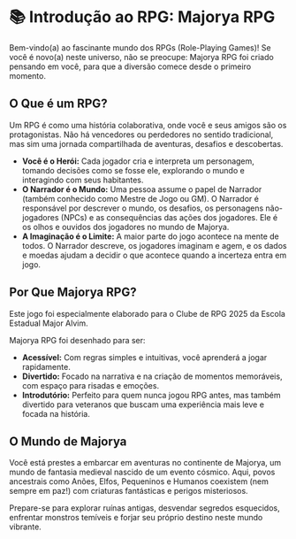 # 📚 Introdução ao RPG: Majorya RPG

Bem-vindo(a) ao fascinante mundo dos RPGs (Role-Playing Games)! Se você é novo(a) neste universo, não se preocupe: Majorya RPG foi criado pensando em você, para que a diversão comece desde o primeiro momento.

## O Que é um RPG?

Um RPG é como uma história colaborativa, onde você e seus amigos são os protagonistas. Não há vencedores ou perdedores no sentido tradicional, mas sim uma jornada compartilhada de aventuras, desafios e descobertas.

*   **Você é o Herói:** Cada jogador cria e interpreta um personagem, tomando decisões como se fosse ele, explorando o mundo e interagindo com seus habitantes.
*   **O Narrador é o Mundo:** Uma pessoa assume o papel de Narrador (também conhecido como Mestre de Jogo ou GM). O Narrador é responsável por descrever o mundo, os desafios, os personagens não-jogadores (NPCs) e as consequências das ações dos jogadores. Ele é os olhos e ouvidos dos jogadores no mundo de Majorya.
*   **A Imaginação é o Limite:** A maior parte do jogo acontece na mente de todos. O Narrador descreve, os jogadores imaginam e agem, e os dados e moedas ajudam a decidir o que acontece quando a incerteza entra em jogo.

## Por Que Majorya RPG?

Este jogo foi especialmente elaborado para o Clube de RPG 2025 da Escola Estadual Major Alvim.

Majorya RPG foi desenhado para ser:

*   **Acessível:** Com regras simples e intuitivas, você aprenderá a jogar rapidamente.
*   **Divertido:** Focado na narrativa e na criação de momentos memoráveis, com espaço para risadas e emoções.
*   **Introdutório:** Perfeito para quem nunca jogou RPG antes, mas também divertido para veteranos que buscam uma experiência mais leve e focada na história.

## O Mundo de Majorya

Você está prestes a embarcar em aventuras no continente de Majorya, um mundo de fantasia medieval nascido de um evento cósmico. Aqui, povos ancestrais como Anões, Elfos, Pequeninos e Humanos coexistem (nem sempre em paz!) com criaturas fantásticas e perigos misteriosos.

Prepare-se para explorar ruínas antigas, desvendar segredos esquecidos, enfrentar monstros temíveis e forjar seu próprio destino neste mundo vibrante.

